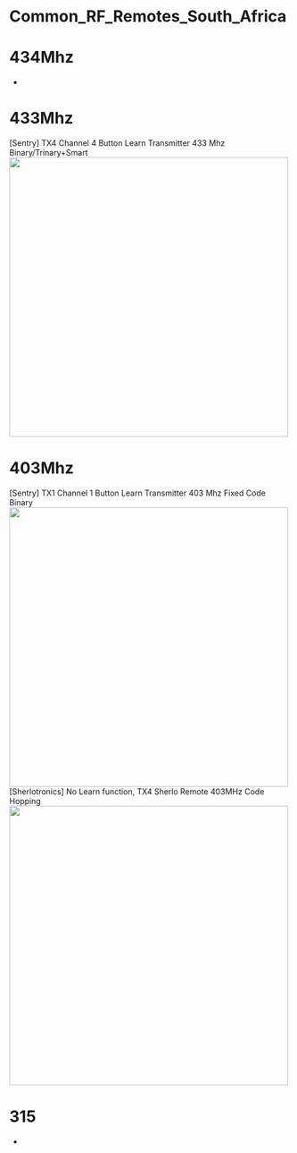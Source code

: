 # Common_RF_Remotes_South_Africa

# 434Mhz

-

# 433Mhz

[Sentry] TX4 Channel 4 Button Learn Transmitter 433 Mhz Binary/Trinary+Smart
[<img src="img/" width="500"/>](img/)





# 403Mhz

[Sentry] TX1 Channel 1 Button Learn Transmitter 403 Mhz Fixed Code Binary
[<img src="img/" width="500"/>](img/)
[Sherlotronics] No Learn function, TX4 Sherlo Remote 403MHz Code Hopping
[<img src="img/" width="500"/>](img/)

# 315

-
